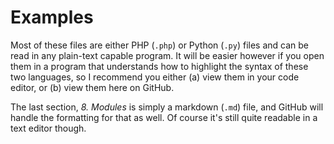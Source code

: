 # Examples

Most of these files are either PHP (`.php`) or Python (`.py`) files and can be
read in any plain-text capable program.  It will be easier however if you open
them in a program that understands how to highlight the syntax of these two
languages, so I recommend you either (a) view them in your code editor, or (b)
view them here on GitHub.

The last section, *8. Modules* is simply a markdown (`.md`) file, and GitHub
will handle the formatting for that as well.  Of course it's still quite
readable in a text editor though.
